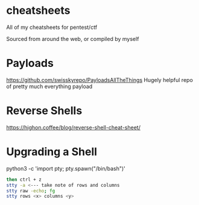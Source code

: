 # cheatsheets

All of my cheatsheets for pentest/ctf

Sourced from around the web, or compiled by myself


# Payloads
https://github.com/swisskyrepo/PayloadsAllTheThings
Hugely helpful repo of pretty much everything payload

# Reverse Shells
https://highon.coffee/blog/reverse-shell-cheat-sheet/

# Upgrading a Shell

python3 -c 'import pty; pty.spawn("/bin/bash")'
```bash
then ctrl + z
stty -a <--- take note of rows and columns
stty raw -echo; fg
stty rows <x> columns <y>
```
